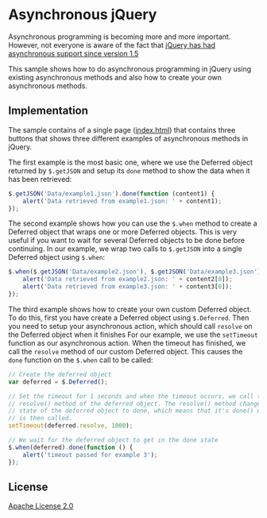 # Asynchronous jQuery

Asynchronous programming is becoming more and more important. However, not everyone is aware of the fact that [jQuery has had asynchronous support since version 1.5](http://api.jquery.com/category/deferred-object/) 

This sample shows how to do asynchronous programming in jQuery using existing asynchronous methods and also how to create your own asynchronous methods.

## Implementation
The sample contains of a single page ([index.html](index.html)) that contains three buttons that shows three different examples of asynchronous methods in jQuery. 

The first example is the most basic one, where we use the Deferred object returned by `$.getJSON` and setup its `done` method to show the data when it has been retrieved:

```javascript
$.getJSON('Data/example1.json').done(function (content1) {
    alert('Data retrieved from example1.json: ' + content1);
});
```

The second example shows how you can use the `$.when` method to create a Deferred object that wraps one or more Deferred objects. This is very useful if you want to wait for several Deferred objects to be done before continuing. In our example, we wrap two calls to `$.getJSON` into a single Deferred object using `$.when`:

```javascript
$.when($.getJSON('Data/example2.json'), $.getJSON('Data/example3.json')).done(function (content2, content3) {
    alert('Data retrieved from example2.json: ' + content2[0]);
    alert('Data retrieved from example3.json: ' + content3[0]);
});
```

The third example shows how to create your own custom Deferred object. To do this, first you have create a Deferred object using `$.Deferred`. Then you need to setup your asynchronous action, which should call  `resolve` on the Deferred object when it finishes For our example, we use the `setTimeout` function as our asynchronous action. When the timeout has finished, we call the `resolve` method of our custom Deferred object. This causes the `done` function on the `$.when` call to be called:

```javascript
// Create the deferred object
var deferred = $.Deferred();

// Set the timeout for 1 seconds and when the timeout occurs, we call the
// resolve() method of the deferred object. The resolve() method changes the
// state of the deferred object to done, which means that it's done() method
// is then called.
setTimeout(deferred.resolve, 1000);

// We wait for the deferred object to get in the done state
$.when(deferred).done(function () {
    alert('timeout passed for example 3');
});
```

## License
[Apache License 2.0](LICENSE.md)
